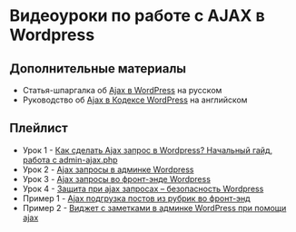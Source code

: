 # Видеоуроки по работе с AJAX в Wordpress

## Дополнительные материалы
- Статья-шпаргалка об [Ajax в WordPress](https://wp-kama.ru/id_2018/ajax-v-wordpress.html) на русском
- Руководство об [Ajax в Кодексе WordPress](https://codex.wordpress.org/AJAX_in_Plugins) на английском

## Плейлист

- Урок 1 - [Как сделать Ajax запрос в Wordpress? Начальный гайд, работа с admin-ajax.php](https://youtu.be/3Hvq-_p470k)
- Урок 2 - [Ajax запросы в админке Wordpress](https://youtu.be/3uQbZ63Q7D0)
- Урок 3 - [Ajax запросы во фронт-энде Wordpress](https://youtu.be/UujWRw1KjUI)
- Урок 4 - [Защита при ajax запросах – безопасность Wordpress](https://youtu.be/OoyTfdHM_Aw)
- Пример 1 - [Ajax подгрузка постов из рубрик во фронт-энд](https://youtu.be/cLwC91Zx024)
- Пример 2 - [Виджет с заметками в админке WordPress при помощи ajax](https://youtu.be/H7h8a2ZWVKE)

